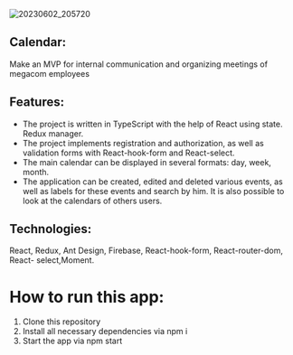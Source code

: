 ![20230602_205720](https://github.com/urbanbboy/star-wars-app/assets/102015315/5dfa87de-0a31-4fa4-96eb-9724ee3db3e8)

## Calendar:

Make an MVP for internal communication and organizing meetings of megacom employees


## Features:
* The project is written in TypeScript with the help of React using state. Redux manager.
* The project implements registration and authorization, as well as validation forms with React-hook-form and React-select.
* The main calendar can be displayed in several formats: day, week, month.
* The application can be created, edited and deleted various events, as well as labels for these events and search by him. It is also possible to look at the calendars of others users.


## Technologies: 
React, Redux, Ant Design, Firebase, React-hook-form, React-router-dom, React- select,Moment.

# How to run this app:

1. Clone this repository
2. Install all necessary dependencies via npm i
3. Start the app via npm start
